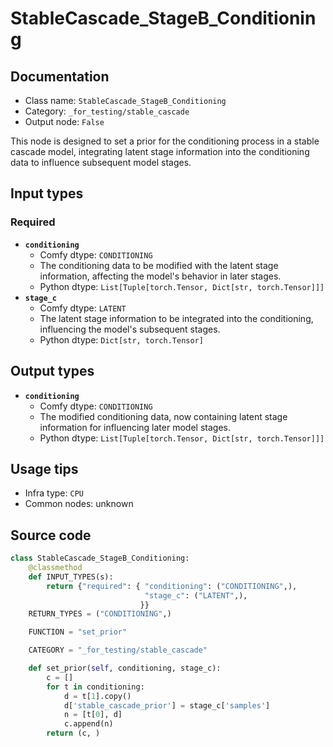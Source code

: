 # StableCascade_StageB_Conditioning
## Documentation
- Class name: `StableCascade_StageB_Conditioning`
- Category: `_for_testing/stable_cascade`
- Output node: `False`

This node is designed to set a prior for the conditioning process in a stable cascade model, integrating latent stage information into the conditioning data to influence subsequent model stages.
## Input types
### Required
- **`conditioning`**
    - Comfy dtype: `CONDITIONING`
    - The conditioning data to be modified with the latent stage information, affecting the model's behavior in later stages.
    - Python dtype: `List[Tuple[torch.Tensor, Dict[str, torch.Tensor]]]`
- **`stage_c`**
    - Comfy dtype: `LATENT`
    - The latent stage information to be integrated into the conditioning, influencing the model's subsequent stages.
    - Python dtype: `Dict[str, torch.Tensor]`
## Output types
- **`conditioning`**
    - Comfy dtype: `CONDITIONING`
    - The modified conditioning data, now containing latent stage information for influencing later model stages.
    - Python dtype: `List[Tuple[torch.Tensor, Dict[str, torch.Tensor]]]`
## Usage tips
- Infra type: `CPU`
- Common nodes: unknown


## Source code
```python
class StableCascade_StageB_Conditioning:
    @classmethod
    def INPUT_TYPES(s):
        return {"required": { "conditioning": ("CONDITIONING",),
                              "stage_c": ("LATENT",),
                             }}
    RETURN_TYPES = ("CONDITIONING",)

    FUNCTION = "set_prior"

    CATEGORY = "_for_testing/stable_cascade"

    def set_prior(self, conditioning, stage_c):
        c = []
        for t in conditioning:
            d = t[1].copy()
            d['stable_cascade_prior'] = stage_c['samples']
            n = [t[0], d]
            c.append(n)
        return (c, )

```
